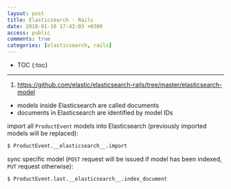 ```yaml
---
layout: post
title: Elasticsearch - Rails
date: 2018-01-18 17:43:03 +0300
access: public
comments: true
categories: [elasticsearch, rails]
---
```


<!-- more -->

* TOC
{:toc}
<hr>

1. <https://github.com/elastic/elasticsearch-rails/tree/master/elasticsearch-model>

- models inside Elasticsearch are called documents
- documents in Elasticsearch are identified by model IDs

import all `ProductEvent` models into Elasticsearch (previously imported models
will be replaced):

```sh
$ ProductEvent.__elasticsearch__.import
```

sync specific model (`POST` request will be issued if model has been indexed,
`PUT` request otherwise):

```sh
$ ProductEvent.last.__elasticsearch__.index_document
```
